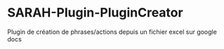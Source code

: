 SARAH-Plugin-PluginCreator
==========================

Plugin de création de phrases/actions depuis un fichier excel sur google docs
